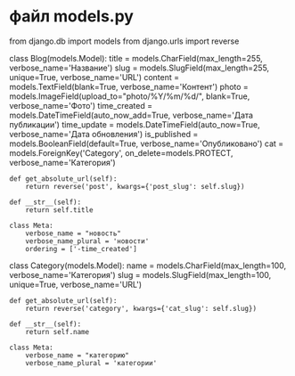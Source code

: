 файл models.py
================================
from django.db import models
from django.urls import reverse


class Blog(models.Model):
    title = models.CharField(max_length=255, verbose_name='Название')
    slug = models.SlugField(max_length=255, unique=True, verbose_name='URL')
    content = models.TextField(blank=True, verbose_name='Контент')
    photo = models.ImageField(upload_to="photo/%Y/%m/%d/", blank=True, verbose_name='Фото')
    time_created = models.DateTimeField(auto_now_add=True, verbose_name='Дата публикации')
    time_update = models.DateTimeField(auto_now=True, verbose_name='Дата обновления')
    is_published = models.BooleanField(default=True, verbose_name='Опубликовано')
    cat = models.ForeignKey('Category', on_delete=models.PROTECT, verbose_name='Категория')

    def get_absolute_url(self):
        return reverse('post', kwargs={'post_slug': self.slug})

    def __str__(self):
        return self.title

    class Meta:
        verbose_name = "новость"
        verbose_name_plural = 'новости'
        ordering = ['-time_created']


class Category(models.Model):
    name = models.CharField(max_length=100, verbose_name='Категория')
    slug = models.SlugField(max_length=100, unique=True, verbose_name='URL')

    def get_absolute_url(self):
        return reverse('category', kwargs={'cat_slug': self.slug})

    def __str__(self):
        return self.name

    class Meta:
        verbose_name = "категорию"
        verbose_name_plural = 'категории'